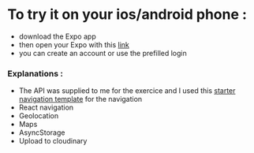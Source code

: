 # To try it on your ios/android phone :

- download the Expo app
- then open your Expo with this [link](https://exp.host/@lkf/MyApp)
- you can create an account or use the prefilled login

### Explanations :

- The API was supplied to me for the exercice and I used this [starter navigation template](https://github.com/Le-Reacteur/react-navigation-starter) for the navigation
- React navigation
- Geolocation
- Maps
- AsyncStorage
- Upload to cloudinary
